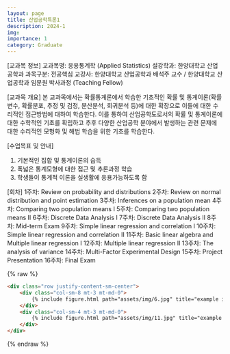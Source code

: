 ```yaml
---
layout: page
title: 산업공학특론1
description: 2024-1
img: 
importance: 1
category: Graduate
---
```


[교과목 정보]
교과목명: 응용통계학 (Applied Statistics)
설강학과: 한양대학교 산업공학과
과목구분: 전공핵심
교강사: 한양대학교 산업공학과 배석주 교수 / 한양대학교 산업공학과 임문원 박사과정 (Teaching Fellow)

[교과목 개요]
본 교과목에서는 확률통계론에서 학습한 기초적인 확률 및 통계이론(확률변수, 확률분포, 추정 및 검정, 분산분석, 회귀분석 등)에 대한 확장으로 이들에 대한 수리적인 접근방법에 대하여 학습한다. 이를 통하여 산업공학도로서의 확률 및 통계이론에 대한 수학적인 기초를 확립하고 추후 다양한 산업공학 분야에서 발생하는 관련 문제에 대한 수리적인 모형화 및 해법 학습을 위한 기초를 학습한다.

[수업목표 및 안내]
1. 기본적인 집합 및 통계이론의 습득
2. 폭넓은 통계모형에 대한 접근 및 추론과정 학습
3. 학생들이 통계적 이론을 실생활에 응용가능하도록 함

[회차]
1주차: Review on probability and distributions
2주차: Review on normal distribution and point estimation
3주차: Inferences on a population mean
4주차: Comparing two population means I
5주차: Comparing two population means II
6주차: Discrete Data Analysis I
7주차: Discrete Data Analysis II
8주차: Mid-term Exam
9주차: Simple linear regression and correlation I
10주차: Simple linear regression and correlation II
11주차: Basic linear algebra and Multiple linear regression I
12주차: Multiple linear regression II
13주차: The analysis of variance
14주차: Multi-Factor Experimental Design
15주차: Project Presentation
16주차: Final Exam

{% raw %}
```html
<div class="row justify-content-sm-center">
    <div class="col-sm-8 mt-3 mt-md-0">
        {% include figure.html path="assets/img/6.jpg" title="example image" class="img-fluid rounded z-depth-1" %}
    </div>
    <div class="col-sm-4 mt-3 mt-md-0">
        {% include figure.html path="assets/img/11.jpg" title="example image" class="img-fluid rounded z-depth-1" %}
    </div>
</div>
```
{% endraw %}
